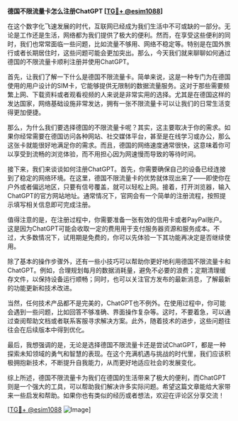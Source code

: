 **德国不限流量卡怎么注册ChatGPT [[TG💪+ @esim1088](https://t.me/s/esim1088)]**

在这个数字化飞速发展的时代，互联网已经成为我们生活中不可或缺的一部分。无论是工作还是生活，网络都为我们提供了极大的便利。然而，在享受这些便利的同时，我们也常常面临一些问题，比如流量不够用、网络不稳定等。特别是在国外旅行或者长期居住时，这些问题可能会更加突出。那么，今天我们就来聊聊如何通过德国的不限流量卡顺利注册并使用ChatGPT。

首先，让我们了解一下什么是德国不限流量卡。简单来说，这是一种专门为在德国使用的用户设计的SIM卡，它能够提供无限制的数据流量服务。这对于那些需要频繁上网、下载资料或者观看视频的人来说是非常实用的选择。尤其是在德国这样的发达国家，网络基础设施非常发达，拥有一张不限流量卡可以让我们的日常生活变得更加便捷。

那么，为什么我们要选择德国的不限流量卡呢？其实，这主要取决于你的需求。如果你经常需要在德国访问各种网站、社交媒体平台，甚至是在线学习或办公，那么这张卡就能很好地满足你的需求。而且，德国的网络速度通常很快，这意味着你可以享受到流畅的浏览体验，而不用担心因为网速慢而导致的等待时间。

接下来，我们来谈谈如何注册ChatGPT。首先，你需要确保自己的设备已经连接到了稳定的网络环境。在这里，德国不限流量卡的优势就体现出来了——即使你在户外或者偏远地区，只要有信号覆盖，就可以轻松上网。接着，打开浏览器，输入ChatGPT的官方网站地址。通常情况下，官网会有一个简单的注册流程，按照提示填写相关信息即可完成注册。

值得注意的是，在注册过程中，你需要准备一张有效的信用卡或者PayPal账户。这是因为ChatGPT可能会收取一定的费用用于支付服务器资源和服务成本。不过，大多数情况下，试用期是免费的，你可以先体验一下其功能再决定是否继续使用。

除了基本的操作步骤外，还有一些小技巧可以帮助你更好地利用德国不限流量卡和ChatGPT。例如，合理规划每月的数据消耗量，避免不必要的浪费；定期清理缓存文件，以保持设备运行顺畅；同时，也可以关注官方发布的最新消息，了解最新的功能更新和技术改进。

当然，任何技术产品都不是完美的，ChatGPT也不例外。在使用过程中，你可能会遇到一些问题，比如回答不够准确、界面操作复杂等。这时，不要着急，可以通过查阅帮助文档或者联系客服寻求解决方案。此外，随着技术的进步，这些问题往往会在后续版本中得到优化。

最后，我想强调的是，无论是选择德国不限流量卡还是尝试ChatGPT，都是一种探索未知领域的勇气和智慧的表现。在这个充满机遇与挑战的时代里，我们应该积极拥抱新技术，不断提升自我能力，从而更好地适应社会的发展变化。

综上所述，德国不限流量卡为我们在德国的生活带来了极大的便利，而ChatGPT则是一个强大的工具，可以帮助我们解决许多实际问题。希望这篇文章能给大家带来一些启发和帮助。如果你也有类似的经历或者想法，欢迎在评论区分享交流！

[[TG💪+ @esim1088](https://t.me/s/esim1088) ![Image](https://i.postimg.cc/4NQfJmqS/Snipaste-2025-05-13-00-14-12.png)]